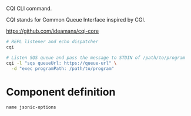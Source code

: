 CQI CLI command.

CQI stands for Common Queue Interface inspired by CGI.

https://github.com/ideamans/cqi-core

```bash
# REPL listener and echo dispatcher
cqi

# Listen SQS queue and pass the message to STDIN of /path/to/program
cqi -l "sqs queueUrl: https://queue-url" \
  -d "exec programPath: /path/to/program"
```

# Component definition

`name jsonic-options`
